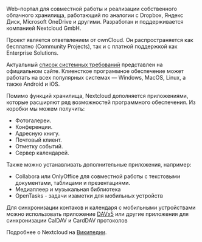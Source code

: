 Web-портал для совместной работы и реализации собственного облачного хранилища, работающий по аналогии с Dropbox, Яндекс Диск, Microsoft OneDrive и другими. Разработан и поддерживается компанией Nextcloud GmbH.

Проект является ответвлением от ownCloud. Он распространяется как бесплатно (Community Projects), так и с платной поддержкой как Enterprise Solutions.

Актуальный [список системных требований](https://docs.nextcloud.com/server/latest/admin_manual/installation/system_requirements.html) представлен на официальном сайте. Клиенсткое программное обеспечение может работать на всех популярных системах — Windows, MacOS, Linux, а также Android и iOS.

Помимо функций хранилища, Nextcloud дополняется приложениями, которые расширяют ряд возможностей программного обеспечения. Из коробки мы можем получить:

* Фотогалереи.
* Конференции.
* Адресную книгу.
* Почтовый клиент.
* Отметку событий.
* Сервер календарей.

Также можно устанавливать дополнительные приложения, например:
* Collabora или OnlyOffice для совместной работы с текстовыми документами, таблицами и презентациями.
* Медиаплеер и музыкальная библиотека
* OpenTasks - задачи изаметки для мобильных устройств

Для синхронизации контаков и календаря с мобильными устройствами можно использовать приложение [DAVx5](https://www.davx5.com/) или другие приложения для синхронизации CalDAV и CardDAV протоколов

Подробнее о Nextcloud на [Википедии](https://ru.wikipedia.org/wiki/Nextcloud).


